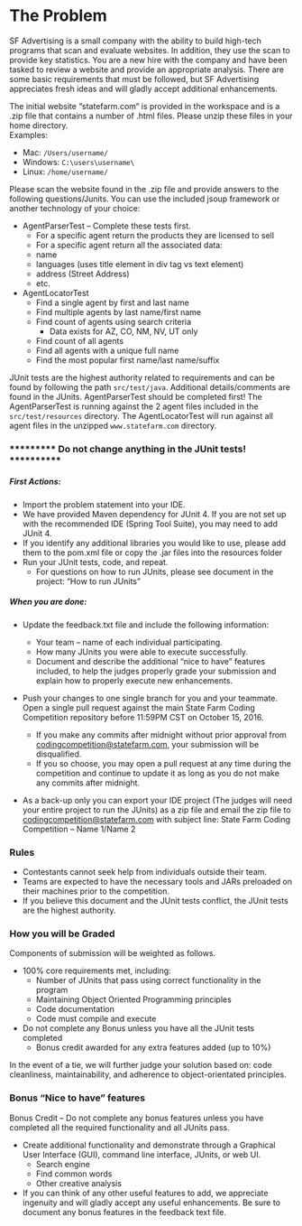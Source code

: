 # The Problem
SF Advertising is a small company with the ability to build high-tech programs that scan and evaluate websites.  In addition, they use the scan to provide key statistics.  You are a new hire with the company and have been tasked to review a website and provide an appropriate analysis.  There are some basic requirements that must be followed, but SF Advertising appreciates fresh ideas and will gladly accept additional enhancements.

The initial website “statefarm.com“ is provided in the workspace and is a .zip file that contains a number of .html files.  Please unzip these files in your home directory.   
Examples:

 - Mac: `/Users/username/`   
 - Windows: `C:\users\username\`   
 - Linux: `/home/username/`   

Please scan the website found in the .zip file and provide answers to the following questions/Junits.  You can use the included jsoup framework or another technology of your choice:   

 - AgentParserTest – Complete these tests first.
   - For a specific agent return the products they are licensed to sell
   - For a specific agent return all the associated data: 
    - name 
    - languages (uses title element in div tag vs text element)
    - address (Street Address)
    - etc.
- AgentLocatorTest
  - Find a single agent by first and last name
  - Find multiple agents by last name/first name
  - Find count of agents using search criteria 
    - Data exists for AZ, CO, NM, NV, UT only
  - Find count of all agents  
  - Find all agents with a unique full name
  - Find the most popular first name/last name/suffix

JUnit tests are the highest authority related to requirements and can be found by following the path `src/test/java`.  Additional details/comments are found in the JUnits.  AgentParserTest should be completed first!  The AgentParserTest is running against the 2 agent files included in the `src/test/resources` directory.  The AgentLocatorTest will run against all agent files in the unzipped `www.statefarm.com` directory.

### ********* Do not change anything in the JUnit tests! **********
##### First Actions:
- Import the problem statement into your IDE.
- We have provided Maven dependency for JUnit 4.  If you are not set up with the recommended IDE (Spring Tool Suite), you may need to add JUnit 4. 
- If you identify any additional libraries you would like to use, please add them to the pom.xml file or copy the .jar files into the resources folder 
- Run your JUnit tests, code, and repeat.
  - For questions on how to run JUnits, please see document in the project:  “How to run JUnits”

##### When you are done:
- Update the feedback.txt file and include the following information:
  - Your team – name of each individual participating.
  - How many JUnits you were able to execute successfully.
  - Document and describe the additional “nice to have” features included, to help the judges properly grade your submission and explain how to properly execute new enhancements.  

- Push your changes to one single branch for you and your teammate.  Open a single pull request against the main State Farm Coding Competition repository before 11:59PM CST on October 15, 2016.
  - If you make any commits after midnight without prior approval from codingcompetition@statefarm.com, your submission will be disqualified.
  - If you so choose, you may open a pull request at any time during the competition and continue to update it as long as you do not make any commits after midnight.

- As a back-up only you can export your IDE project (The judges will need your entire project to run the JUnits) as a zip file and email the zip file to codingcompetition@statefarm.com with subject line:  State Farm Coding Competition – Name 1/Name 2  

### Rules

- Contestants cannot seek help from individuals outside their team.
- Teams are expected to have the necessary tools and JARs preloaded on their machines prior to the competition.
- If you believe this document and the JUnit tests conflict, the JUnit tests are the highest authority.

### How you will be Graded

Components of submission will be weighted as follows.
- 100% core requirements met, including:
  - Number of JUnits that pass using correct functionality in the program
  - Maintaining Object Oriented Programming principles
  - Code documentation
  - Code must compile and execute
- Do not complete any Bonus unless you have all the JUnit tests completed
  - Bonus credit awarded for any extra features added (up to 10%)

In the event of a tie, we will further judge your solution based on: code cleanliness, maintainability, and adherence to object-orientated principles.  

### Bonus “Nice to have” features  
Bonus Credit – Do not complete any bonus features unless you have completed all the required functionality and all JUnits pass.
- Create additional functionality and demonstrate through a Graphical User Interface (GUI), command line interface, JUnits, or web UI.
  - Search engine
  - Find common words
  - Other creative analysis
- If you can think of any other useful features to add, we appreciate ingenuity and will gladly accept any useful enhancements.  Be sure to document any bonus features in the feedback text file.  